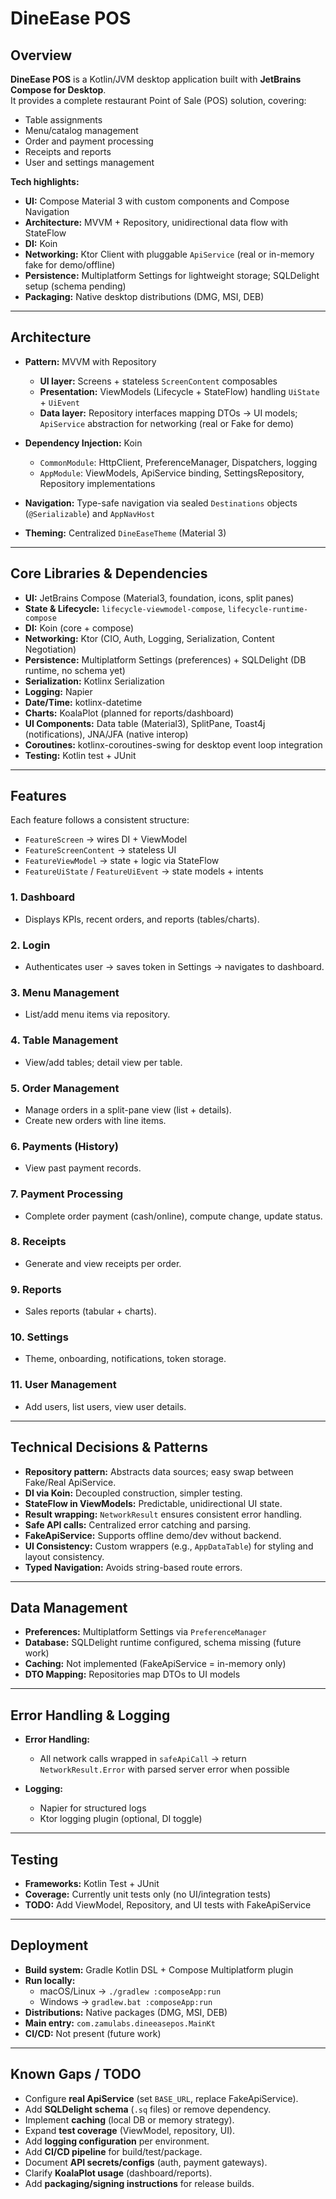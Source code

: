 # DineEase POS

## Overview
**DineEase POS** is a Kotlin/JVM desktop application built with **JetBrains Compose for Desktop**.  
It provides a complete restaurant Point of Sale (POS) solution, covering:

- Table assignments  
- Menu/catalog management  
- Order and payment processing  
- Receipts and reports  
- User and settings management  

**Tech highlights:**  
- **UI:** Compose Material 3 with custom components and Compose Navigation  
- **Architecture:** MVVM + Repository, unidirectional data flow with StateFlow  
- **DI:** Koin  
- **Networking:** Ktor Client with pluggable `ApiService` (real or in-memory fake for demo/offline)  
- **Persistence:** Multiplatform Settings for lightweight storage; SQLDelight setup (schema pending)  
- **Packaging:** Native desktop distributions (DMG, MSI, DEB)  

---

## Architecture

- **Pattern:** MVVM with Repository  
  - **UI layer:** Screens + stateless `ScreenContent` composables  
  - **Presentation:** ViewModels (Lifecycle + StateFlow) handling `UiState` + `UiEvent`  
  - **Data layer:** Repository interfaces mapping DTOs → UI models; `ApiService` abstraction for networking (real or Fake for demo)  

- **Dependency Injection:** Koin  
  - `CommonModule`: HttpClient, PreferenceManager, Dispatchers, logging  
  - `AppModule`: ViewModels, ApiService binding, SettingsRepository, Repository implementations  

- **Navigation:** Type-safe navigation via sealed `Destinations` objects (`@Serializable`) and `AppNavHost`  

- **Theming:** Centralized `DineEaseTheme` (Material 3)  

---

## Core Libraries & Dependencies

- **UI:** JetBrains Compose (Material3, foundation, icons, split panes)  
- **State & Lifecycle:** `lifecycle-viewmodel-compose`, `lifecycle-runtime-compose`  
- **DI:** Koin (core + compose)  
- **Networking:** Ktor (CIO, Auth, Logging, Serialization, Content Negotiation)  
- **Persistence:** Multiplatform Settings (preferences) + SQLDelight (DB runtime, no schema yet)  
- **Serialization:** Kotlinx Serialization  
- **Logging:** Napier  
- **Date/Time:** kotlinx-datetime  
- **Charts:** KoalaPlot (planned for reports/dashboard)  
- **UI Components:** Data table (Material3), SplitPane, Toast4j (notifications), JNA/JFA (native interop)  
- **Coroutines:** kotlinx-coroutines-swing for desktop event loop integration  
- **Testing:** Kotlin test + JUnit  

---

## Features

Each feature follows a consistent structure:  

- `FeatureScreen` → wires DI + ViewModel  
- `FeatureScreenContent` → stateless UI  
- `FeatureViewModel` → state + logic via StateFlow  
- `FeatureUiState` / `FeatureUiEvent` → state models + intents  

### 1. Dashboard  
- Displays KPIs, recent orders, and reports (tables/charts).  

### 2. Login  
- Authenticates user → saves token in Settings → navigates to dashboard.  

### 3. Menu Management  
- List/add menu items via repository.  

### 4. Table Management  
- View/add tables; detail view per table.  

### 5. Order Management  
- Manage orders in a split-pane view (list + details).  
- Create new orders with line items.  

### 6. Payments (History)  
- View past payment records.  

### 7. Payment Processing  
- Complete order payment (cash/online), compute change, update status.  

### 8. Receipts  
- Generate and view receipts per order.  

### 9. Reports  
- Sales reports (tabular + charts).  

### 10. Settings  
- Theme, onboarding, notifications, token storage.  

### 11. User Management  
- Add users, list users, view user details.  

---

## Technical Decisions & Patterns

- **Repository pattern:** Abstracts data sources; easy swap between Fake/Real ApiService.  
- **DI via Koin:** Decoupled construction, simpler testing.  
- **StateFlow in ViewModels:** Predictable, unidirectional UI state.  
- **Result wrapping:** `NetworkResult` ensures consistent error handling.  
- **Safe API calls:** Centralized error catching and parsing.  
- **FakeApiService:** Supports offline demo/dev without backend.  
- **UI Consistency:** Custom wrappers (e.g., `AppDataTable`) for styling and layout consistency.  
- **Typed Navigation:** Avoids string-based route errors.  

---

## Data Management

- **Preferences:** Multiplatform Settings via `PreferenceManager`  
- **Database:** SQLDelight runtime configured, schema missing (future work)  
- **Caching:** Not implemented (FakeApiService = in-memory only)  
- **DTO Mapping:** Repositories map DTOs to UI models  

---

## Error Handling & Logging

- **Error Handling:**  
  - All network calls wrapped in `safeApiCall` → return `NetworkResult.Error` with parsed server error when possible  

- **Logging:**  
  - Napier for structured logs  
  - Ktor logging plugin (optional, DI toggle)  

---

## Testing

- **Frameworks:** Kotlin Test + JUnit  
- **Coverage:** Currently unit tests only (no UI/integration tests)  
- **TODO:** Add ViewModel, Repository, and UI tests with FakeApiService  

---

## Deployment

- **Build system:** Gradle Kotlin DSL + Compose Multiplatform plugin  
- **Run locally:**  
  - macOS/Linux → `./gradlew :composeApp:run`  
  - Windows → `gradlew.bat :composeApp:run`  
- **Distributions:** Native packages (DMG, MSI, DEB)  
- **Main entry:** `com.zamulabs.dineeasepos.MainKt`  
- **CI/CD:** Not present (future work)  

---

## Known Gaps / TODO

- Configure **real ApiService** (set `BASE_URL`, replace FakeApiService).  
- Add **SQLDelight schema** (`.sq` files) or remove dependency.  
- Implement **caching** (local DB or memory strategy).  
- Expand **test coverage** (ViewModel, repository, UI).  
- Add **logging configuration** per environment.  
- Add **CI/CD pipeline** for build/test/package.  
- Document **API secrets/configs** (auth, payment gateways).  
- Clarify **KoalaPlot usage** (dashboard/reports).  
- Add **packaging/signing instructions** for release builds.  
